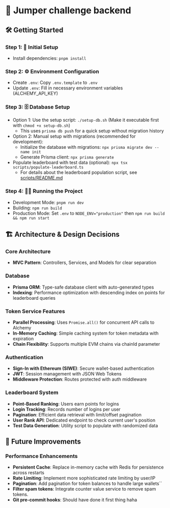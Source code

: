 # 🚀 Jumper challenge backend

## 🛠️ Getting Started

### Step 1: 🚀 Initial Setup

- Install dependencies: `pnpm install`

### Step 2: ⚙️ Environment Configuration

- Create `.env`: Copy `.env.template` to `.env`
- Update `.env`: Fill in necessary environment variables (ALCHEMY_API_KEY)

### Step 3: 🗄️ Database Setup

- Option 1: Use the setup script: `./setup-db.sh` (Make it executable first with `chmod +x setup-db.sh`)
  - This uses `prisma db push` for a quick setup without migration history
- Option 2: Manual setup with migrations (recommended for development):
  - Initialize the database with migrations: `npx prisma migrate dev --name init` 
  - Generate Prisma client: `npx prisma generate`
- Populate leaderboard with test data (optional): `npx tsx scripts/populate-leaderboard.ts`
  - For details about the leaderboard population script, see [scripts/README.md](./scripts/README.md)

### Step 4: 🏃‍♂️ Running the Project

- Development Mode: `pnpm run dev`
- Building: `npm run build`
- Production Mode: Set `.env` to `NODE_ENV="production"` then `npm run build && npm run start`

## 🏗️ Architecture & Design Decisions

### Core Architecture
- **MVC Pattern**: Controllers, Services, and Models for clear separation

### Database
- **Prisma ORM**: Type-safe database client with auto-generated types
- **Indexing**: Performance optimization with descending index on points for leaderboard queries

### Token Service Features
- **Parallel Processing**: Uses `Promise.all()` for concurrent API calls to Alchemy
- **In-Memory Caching**: Simple caching system for token metadata with expiration
- **Chain Flexibility**: Supports multiple EVM chains via chainId parameter

### Authentication
- **Sign-In with Ethereum (SIWE)**: Secure wallet-based authentication
- **JWT**: Session management with JSON Web Tokens
- **Middleware Protection**: Routes protected with auth middleware

### Leaderboard System
- **Point-Based Ranking**: Users earn points for logins
- **Login Tracking**: Records number of logins per user
- **Pagination**: Efficient data retrieval with limit/offset pagination
- **User Rank API**: Dedicated endpoint to check current user's position
- **Test Data Generation**: Utility script to populate with randomized data

## 🚀 Future Improvements

### Performance Enhancements
- **Persistent Cache**: Replace in-memory cache with Redis for persistence across restarts
- **Rate Limiting**: Implement more sophisticated rate limiting by user/IP
- **Pagination**: Add pagination for token balances to handle large wallets``
- **Filter spam tokens**: Integrate counter value service to remove spam tokens.
- **Git pre-commit hooks**: Should have done it first thing haha